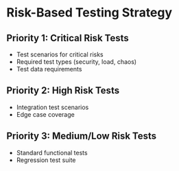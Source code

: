 # Risk-Based Testing Strategy

## Priority 1: Critical Risk Tests

- Test scenarios for critical risks
- Required test types (security, load, chaos)
- Test data requirements

## Priority 2: High Risk Tests

- Integration test scenarios
- Edge case coverage

## Priority 3: Medium/Low Risk Tests

- Standard functional tests
- Regression test suite
